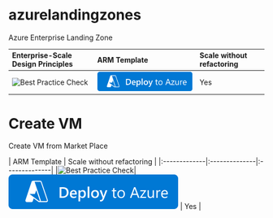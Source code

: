 # azurelandingzones
Azure Enterprise Landing Zone

| Enterprise-Scale Design Principles | ARM Template | Scale without refactoring |
|:-------------|:--------------|:--------------|
|![Best Practice Check](https://azurequickstartsservice.blob.core.windows.net/badges/subscription-deployments/create-rg-lock-role-assignment/BestPracticeResult.svg)| [![Deploy To Azure](https://raw.githubusercontent.com/Azure/azure-quickstart-templates/master/1-CONTRIBUTION-GUIDE/images/deploytoazure.svg?sanitize=true)](https://portal.azure.com/#blade/Microsoft_Azure_CreateUIDef/CustomDeploymentBlade/uri/https%3A%2F%2Fraw.githubusercontent.com%2Fzakirya-ppf%2Fazurelandingzones%2Fmain%2Fes-hubspoke.json/uiFormDefinitionUri/https%3A%2F%2Fraw.githubusercontent.com%2Fzakirya-ppf%2Fazurelandingzones%2Fmain%2Fes-portal.json)  | Yes |

# Create VM
Create VM from Market Place

| ARM Template | Scale without refactoring |
|:-------------|:--------------|:--------------|
|![Best Practice Check](https://azurequickstartsservice.blob.core.windows.net/badges/subscription-deployments/create-rg-lock-role-assignment/BestPracticeResult.svg)| [![Deploy To Azure](https://raw.githubusercontent.com/Azure/azure-quickstart-templates/master/1-CONTRIBUTION-GUIDE/images/deploytoazure.svg?sanitize=true)](https://portal.azure.com/#blade/Microsoft_Azure_CreateUIDef/CustomDeploymentBlade/uri/https%3A%2F%2Fraw.githubusercontent.com%2Fzakirya-ppf%2Fazurelandingzones%2Fmain%2Fvm-create.json/uiFormDefinitionUri/https%3A%2F%2Fraw.githubusercontent.com%2Fzakirya-ppf%2Fazurelandingzones%2Fmain%2Fvm-create.json)  | Yes |
